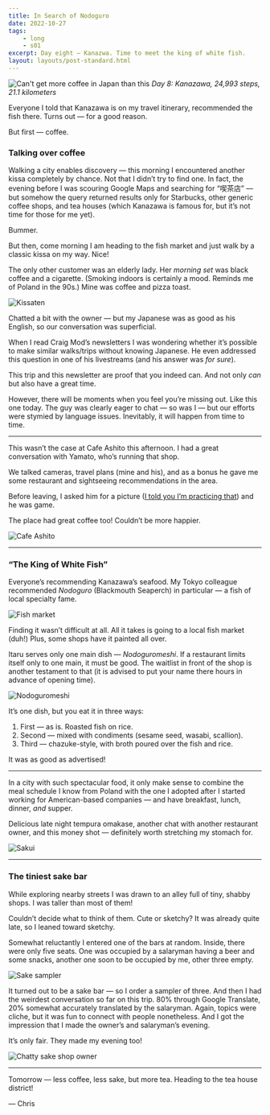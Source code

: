 ```yaml
---
title: In Search of Nodoguro
date: 2022-10-27
tags: 
    - long
    - s01
excerpt: Day eight — Kanazwa. Time to meet the king of white fish.
layout: layouts/post-standard.html
---
```

![Can't get more coffee in Japan than this](/assets/images/ison1.jpeg)
*Day 8: Kanazawa, 24,993 steps, 21.1 kilometers*

Everyone I told that Kanazawa is on my travel itinerary, recommended the fish there. Turns out — for a good reason.

But first — coffee.

### Talking over coffee

Walking a city enables discovery — this morning I encountered another kissa completely by chance. Not that I didn’t try to find one. In fact, the evening before I was scouring Google Maps and searching for “喫茶店” — but somehow the query returned results only for Starbucks, other generic coffee shops, and tea houses (which Kanazawa is famous for, but it’s not time for those for me yet).

Bummer.

But then, come morning I am heading to the fish market and just walk by a classic kissa on my way. Nice!

The only other customer was an elderly lady. Her *morning set* was black coffee and a cigarette. (Smoking indoors is certainly a mood. Reminds me of Poland in the 90s.) Mine was coffee and pizza toast.

![Kissaten](/assets/images/ison2.jpeg)

Chatted a bit with the owner — but my Japanese was as good as his English, so our conversation was superficial.

When I read Craig Mod’s newsletters I was wondering whether it’s possible to make similar walks/trips without knowing Japanese. He even addressed this question in one of his livestreams (and his answer was *for sure*).

This trip and this newsletter are proof that you indeed can. And not only *can* but also have a great time.

However, there will be moments when you feel you’re missing out. Like this one today. The guy was clearly eager to chat — so was I — but our efforts were stymied by language issues. Inevitably, it will happen from time to time.

---

This wasn’t the case at Cafe Ashito this afternoon. I had a great conversation with Yamato, who’s running that shop.

We talked cameras, travel plans (mine and his), and as a bonus he gave me some restaurant and sightseeing recommendations in the area.

Before leaving, I asked him for a picture ([I told you I’m practicing that](/posts/2022-10-21-friday-night-good-time/)) and he was game.

The place had great coffee too! Couldn’t be more happier.

![Cafe Ashito](/assets/images/ison3.jpeg)

---

### “The King of White Fish”

Everyone’s recommending Kanazawa’s seafood. My Tokyo colleague recommended *Nodoguro* (Blackmouth Seaperch) in particular — a fish of local specialty fame.

![Fish market](/assets/images/ison4.jpeg)

Finding it wasn’t difficult at all. All it takes is going to a local fish market (duh!) Plus, some shops have it painted all over.

Itaru serves only one main dish — *Nodoguromeshi*. If a restaurant limits itself only to one main, it must be good. The waitlist in front of the shop is another testament to that (it is advised to put your name there hours in advance of opening time).

![Nodoguromeshi](/assets/images/ison5.jpeg)

It’s one dish, but you eat it in three ways:

1. First — as is. Roasted fish on rice.
2. Second — mixed with condiments (sesame seed, wasabi, scallion).
3. Third — chazuke-style, with broth poured over the fish and rice.

It was as good as advertised!

---

In a city with such spectacular food, it only make sense to combine the meal schedule I know from Poland with the one I adopted after I started working for American-based companies — and have breakfast, lunch, dinner, *and* supper.

Delicious late night tempura omakase, another chat with another restaurant owner, and this money shot — definitely worth stretching my stomach for.

![Sakui](/assets/images/ison6.jpeg)

---

### The tiniest sake bar

While exploring nearby streets I was drawn to an alley full of tiny, shabby shops. I was taller than most of them!

Couldn’t decide what to think of them. Cute or sketchy? It was already quite late, so I leaned toward sketchy.

Somewhat reluctantly I entered one of the bars at random. Inside, there were only five seats. One was occupied by a salaryman having a beer and some snacks, another one soon to be occupied by me, other three empty.

![Sake sampler](/assets/images/ison8.jpeg)

It turned out to be a sake bar — so I order a sampler of three. And then I had the weirdest conversation so far on this trip. 80% through Google Translate, 20% somewhat accurately translated by the salaryman. Again, topics were cliche, but it was fun to connect with people nonetheless. And I got the impression that I made the owner’s and salaryman’s evening.

It’s only fair. They made my evening too!

![Chatty sake shop owner](/assets/images/ison7.jpeg)

---

Tomorrow — less coffee, less sake, but more tea. Heading to the tea house district!

— Chris